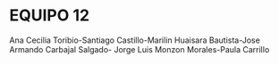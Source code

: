 # EQUIPO 12

Ana Cecilia Toribio-Santiago Castillo-Marilin Huaisara Bautista-Jose Armando Carbajal Salgado- Jorge Luis Monzon Morales-Paula Carrillo
